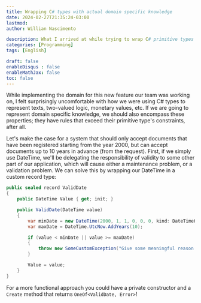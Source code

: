 ```yaml
---
title: Wrapping C# types with actual domain specific knowledge
date: 2024-02-27T21:35:24-03:00
lastmod:
author: Willian Nascimento

description: What I arrived at while trying to wrap C# primitive types with domain knowledge
categories: [Programming]
tags: [English]

draft: false
enableDisqus : false
enableMathJax: false
toc: false
---
```


While implementing the domain for this new feature our team was working on, I felt surprisingly uncomfortable with how we were using C# types to represent texts, two-valued logic, monetary values, etc. If we are going to represent domain specific knowledge, we should also encompass these properties; they have rules that exceed their primitive type's constraints, after all.

Let's make the case for a system that should only accept documents that have been registered starting from the year 2000, but can accept documents up to 10 years in advance (from the request). First, if we simply use DateTime, we'll be delegating the responsibility of validity to some other part of our application, which will cause either a maintenance problem, or a validation problem. We can solve this by wrapping our DateTime in a custom record type:

```csharp
public sealed record ValidDate
{
    public DateTime Value { get; init; }

    public ValidDate(DateTime value)
    {
        var minDate = new DateTime(2000, 1, 1, 0, 0, 0, kind: DateTimeKind.Utc);
        var maxDate = DateTime.UtcNow.AddYears(10);

        if (value < minDate || value >= maxDate)
        {
            throw new SomeCustomException("Give some meaningful reason for failing the instantiation");
        }

        Value = value;
    }
}
```

For a more functional approach you could have a private constructor and a `Create` method that returns `OneOf<ValidDate, Error>`!
